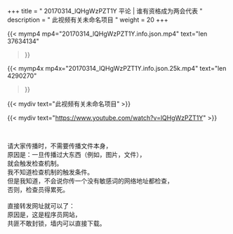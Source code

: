 +++
title = " 20170314_lQHgWzPZT1Y 平论 | 谁有资格成为两会代表 "
description = " 此视频有关未命名项目 "
weight = 20
+++

{{< mymp4 mp4="20170314_lQHgWzPZT1Y.info.json.mp4" 
text="len 37634134"
>}}

{{< mymp4x  mp4x="20170314_lQHgWzPZT1Y.info.json.25k.mp4"
text="len 4290270"
>}}


{{< mydiv text="此视频有关未命名项目" >}}
<br>

{{< mydiv text="https://www.youtube.com/watch?v=lQHgWzPZT1Y" >}}


<br>

请大家传播时，不需要传播文件本身，<br>
原因是：一旦传播过大东西（例如，图片，文件），<br>
就会触发检查机制。<br>
我不知道检查机制的触发条件。<br>
但是我知道，不会说你传一个没有敏感词的网络地址都检查，<br>
否则，检查员得累死。<br><br>
直接转发网址就可以了：<br>
原因是，这是程序员网站，<br>
共匪不敢封锁，墙内可以直接下载。



